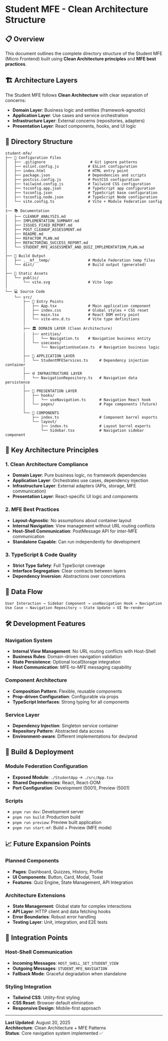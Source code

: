 # Student MFE - Clean Architecture Structure

## 📋 Overview

This document outlines the complete directory structure of the Student MFE (Micro Frontend) built using **Clean Architecture principles** and **MFE best practices**.

## 🏗️ Architecture Layers

The Student MFE follows **Clean Architecture** with clear separation of concerns:

- **Domain Layer**: Business logic and entities (framework-agnostic)
- **Application Layer**: Use cases and service orchestration
- **Infrastructure Layer**: External concerns (repositories, adapters)
- **Presentation Layer**: React components, hooks, and UI logic

## 📂 Directory Structure

```
student-mfe/
├── 📄 Configuration Files
│   ├── .gitignore                    # Git ignore patterns
│   ├── eslint.config.js             # ESLint configuration
│   ├── index.html                   # HTML entry point
│   ├── package.json                 # Dependencies and scripts
│   ├── postcss.config.js            # PostCSS configuration
│   ├── tailwind.config.js           # Tailwind CSS configuration
│   ├── tsconfig.app.json            # TypeScript app configuration
│   ├── tsconfig.json                # TypeScript base configuration
│   ├── tsconfig.node.json           # TypeScript Node configuration
│   └── vite.config.ts               # Vite + Module Federation config
│
├── 📚 Documentation
│   ├── CLEANUP_ANALYSIS.md
│   ├── IMPLEMENTATION_SUMMARY.md
│   ├── ISSUES_FIXED_REPORT.md
│   ├── POST_CLEANUP_ASSESSMENT.md
│   ├── README.md
│   ├── REFACTOR_PLAN.md
│   ├── REFACTORING_SUCCESS_REPORT.md
│   └── STUDENT_MFE_ASSESSMENT_AND_QUIZ_IMPLEMENTATION_PLAN.md
│
├── 🔧 Build Output
│   ├── .__mf__temp/                 # Module Federation temp files
│   └── dist/                        # Build output (generated)
│
├── 🎨 Static Assets
│   └── public/
│       └── vite.svg                 # Vite logo
│
└── 💻 Source Code
    └── src/
        ├── 📱 Entry Points
        │   ├── App.tsx              # Main application component
        │   ├── index.css            # Global styles + CSS reset
        │   ├── main.tsx             # React DOM entry point
        │   └── vite-env.d.ts        # Vite type definitions
        │
        ├── 🏛️ DOMAIN LAYER (Clean Architecture)
        │   ├── entities/
        │   │   └── Navigation.ts    # Navigation business entity
        │   └── usecases/
        │       └── NavigationUseCase.ts  # Navigation business logic
        │
        ├── 🔧 APPLICATION LAYER
        │   └── StudentMFEServices.ts     # Dependency injection container
        │
        ├── 🌐 INFRASTRUCTURE LAYER
        │   └── NavigationRepository.ts   # Navigation data persistence
        │
        ├── 🎨 PRESENTATION LAYER
        │   ├── hooks/
        │   │   └── useNavigation.ts      # Navigation React hook
        │   └── pages/                    # Page components (future)
        │
        └── 🧩 COMPONENTS
            ├── index.ts                  # Component barrel exports
            └── layout/
                ├── index.ts              # Layout barrel exports
                └── Sidebar.tsx           # Navigation sidebar component
```

## 🎯 Key Architecture Principles

### **1. Clean Architecture Compliance**
- **Domain Layer**: Pure business logic, no framework dependencies
- **Application Layer**: Orchestrates use cases, dependency injection
- **Infrastructure Layer**: External adapters (APIs, storage, MFE communication)
- **Presentation Layer**: React-specific UI logic and components

### **2. MFE Best Practices**
- **Layout-Agnostic**: No assumptions about container layout
- **Internal Navigation**: View management without URL routing conflicts
- **Host-Shell Communication**: PostMessage API for inter-MFE communication
- **Standalone Capable**: Can run independently for development

### **3. TypeScript & Code Quality**
- **Strict Type Safety**: Full TypeScript coverage
- **Interface Segregation**: Clear contracts between layers
- **Dependency Inversion**: Abstractions over concretions

## 🔄 Data Flow

```
User Interaction → Sidebar Component → useNavigation Hook → Navigation Use Case → Navigation Repository → State Update → UI Re-render
```

## 🛠️ Development Features

### **Navigation System**
- **Internal View Management**: No URL routing conflicts with Host-Shell
- **Business Rules**: Domain-driven navigation validation
- **State Persistence**: Optional localStorage integration
- **Host Communication**: MFE-to-MFE messaging capability

### **Component Architecture**
- **Composition Pattern**: Flexible, reusable components
- **Prop-driven Configuration**: Configurable via props
- **TypeScript Interfaces**: Strong typing for all components

### **Service Layer**
- **Dependency Injection**: Singleton service container
- **Repository Pattern**: Abstracted data access
- **Environment-aware**: Different implementations for dev/prod

## 🚀 Build & Deployment

### **Module Federation Configuration**
- **Exposed Module**: `./StudentApp` → `./src/App.tsx`
- **Shared Dependencies**: React, React-DOM
- **Port Configuration**: Development (5001), Preview (5001)

### **Scripts**
- `pnpm run dev`: Development server
- `pnpm run build`: Production build
- `pnpm run preview`: Preview built application
- `pnpm run start-mf`: Build + Preview (MFE mode)

## 📈 Future Expansion Points

### **Planned Components**
- **Pages**: Dashboard, Quizzes, History, Profile
- **UI Components**: Button, Card, Modal, Toast
- **Features**: Quiz Engine, State Management, API Integration

### **Architecture Extensions**
- **State Management**: Global state for complex interactions
- **API Layer**: HTTP client and data fetching hooks
- **Error Boundaries**: Robust error handling
- **Testing Layer**: Unit, integration, and E2E tests

## 🔗 Integration Points

### **Host-Shell Communication**
- **Incoming Messages**: `HOST_SHELL_SET_STUDENT_VIEW`
- **Outgoing Messages**: `STUDENT_MFE_NAVIGATION`
- **Fallback Mode**: Graceful degradation when standalone

### **Styling Integration**
- **Tailwind CSS**: Utility-first styling
- **CSS Reset**: Browser default elimination
- **Responsive Design**: Mobile-first approach

---

**Last Updated**: August 20, 2025  
**Architecture**: Clean Architecture + MFE Patterns  
**Status**: Core navigation system implemented ✅
